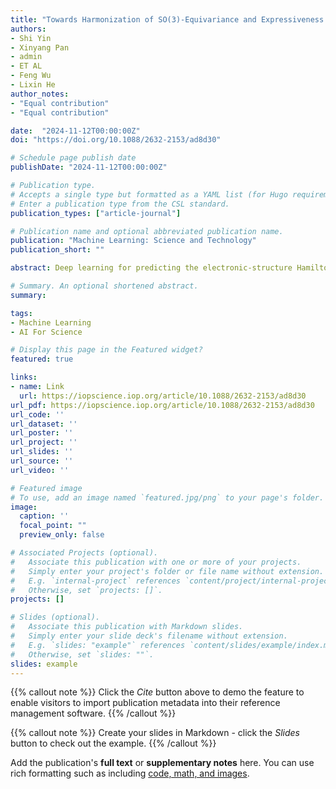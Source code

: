 ```yaml
---
title: "Towards Harmonization of SO(3)-Equivariance and Expressiveness:  a Hybrid Deep Learning Framework for Electronic-Structure Hamiltonian Prediction"
authors:
- Shi Yin
- Xinyang Pan
- admin
- ET AL
- Feng Wu
- Lixin He
author_notes:
- "Equal contribution"
- "Equal contribution"

date:  "2024-11-12T00:00:00Z"
doi: "https://doi.org/10.1088/2632-2153/ad8d30"

# Schedule page publish date 
publishDate: "2024-11-12T00:00:00Z"

# Publication type.
# Accepts a single type but formatted as a YAML list (for Hugo requirements).
# Enter a publication type from the CSL standard.
publication_types: ["article-journal"]

# Publication name and optional abbreviated publication name.
publication: "Machine Learning: Science and Technology"
publication_short: ""

abstract: Deep learning for predicting the electronic-structure Hamiltonian of quantum systems necessitates satisfying the covariance laws, among which achieving SO(3)-equivariance without sacrificing the non-linear expressive capability of networks remains unsolved. To navigate the harmonization between SO(3)-equivariance and expressiveness, we propose HarmoSE, a deep learning method synergizing two distinct categories of neural mechanisms as a two-stage encoding and regression framework. The first stage corresponds to group theory-based neural mechanisms with inherent SO(3)-equivariant properties prior to the parameter learning process, while the second stage is characterized by a non-linear 3D graph Transformer network we propose, featuring high capability on non-linear expressiveness. Their combination lies in the point that, the first stage predicts baseline Hamiltonians with abundant SO(3)-equivariant features extracted, assisting the second stage in empirical learning of equivariance; and in turn, the second stage refines the first stage's output as a fine-grained prediction of Hamiltonians using powerful non-linear neural mappings, compensating for the intrinsic weakness on non-linear expressiveness capability of mechanisms in the first stage. Our method enables precise, generalizable predictions while capturing SO(3)-equivariance under rotational transformations, and achieves state-of-the-art performance in Hamiltonian prediction tasks under multiple Mean Absolute Error (MAE) metrics, such as the average MAE across all samples and matrix elements, the MAE for challenging samples, the MAE for different Hamiltonian blocks, and the MAE for the challenging blocks. It also demonstrates significant improvements in accuracy for downstream quantities, such as occupied orbital energy and the electronic wavefunction, as measured by MAE and cosine similarity, respectively.

# Summary. An optional shortened abstract.
summary: 

tags:
- Machine Learning
- AI For Science

# Display this page in the Featured widget?
featured: true

links:
- name: Link
  url: https://iopscience.iop.org/article/10.1088/2632-2153/ad8d30
url_pdf: https://iopscience.iop.org/article/10.1088/2632-2153/ad8d30
url_code: ''
url_dataset: ''
url_poster: ''
url_project: ''
url_slides: ''
url_source: ''
url_video: ''

# Featured image
# To use, add an image named `featured.jpg/png` to your page's folder. 
image:
  caption: ''
  focal_point: ""
  preview_only: false

# Associated Projects (optional).
#   Associate this publication with one or more of your projects.
#   Simply enter your project's folder or file name without extension.
#   E.g. `internal-project` references `content/project/internal-project/index.md`.
#   Otherwise, set `projects: []`.
projects: []

# Slides (optional).
#   Associate this publication with Markdown slides.
#   Simply enter your slide deck's filename without extension.
#   E.g. `slides: "example"` references `content/slides/example/index.md`.
#   Otherwise, set `slides: ""`.
slides: example
---
```


{{% callout note %}}
Click the *Cite* button above to demo the feature to enable visitors to import publication metadata into their reference management software.
{{% /callout %}}

{{% callout note %}}
Create your slides in Markdown - click the *Slides* button to check out the example.
{{% /callout %}}

Add the publication's **full text** or **supplementary notes** here. You can use rich formatting such as including [code, math, and images](https://docs.hugoblox.com/content/writing-markdown-latex/).
